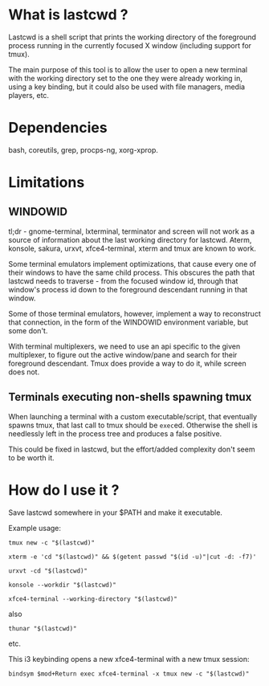 # What is lastcwd ?

Lastcwd is a shell script that prints the working directory of the foreground
process running in the currently focused X window (including support for tmux).

The main purpose of this tool is to allow the user to open a new terminal with
the working directory set to the one they were already working in, using a key
binding, but it could also be used with file managers, media players, etc.

# Dependencies

bash, coreutils, grep, procps-ng, xorg-xprop.

# Limitations

## WINDOWID
tl;dr - gnome-terminal, lxterminal, terminator and screen will not work as a
source of information about the last working directory for lastcwd.
Aterm, konsole, sakura, urxvt, xfce4-terminal, xterm and tmux are known to work.

Some terminal emulators implement optimizations, that cause every one of their
windows to have the same child process. This obscures the path that lastcwd
needs to traverse - from the focused window id, through that window's process
id down to the foreground descendant running in that window.

Some of those terminal emulators, however, implement a way to reconstruct that
connection, in the form of the WINDOWID environment variable, but some don't.

With terminal multiplexers, we need to use an api specific to the given
multiplexer, to figure out the active window/pane and search for their
foreground descendant. Tmux does provide a way to do it, while screen does not.

## Terminals executing non-shells spawning tmux
When launching a terminal with a custom executable/script, that eventually
spawns tmux, that last call to tmux should be `exec`ed.  Otherwise the shell is
needlessly left in the process tree and produces a false positive.

This could be fixed in lastcwd, but the effort/added complexity don't seem to
be worth it.

# How do I use it ?

Save lastcwd somewhere in your $PATH and make it executable.

Example usage:
```
tmux new -c "$(lastcwd)"
```
```
xterm -e 'cd "$(lastcwd)" && $(getent passwd "$(id -u)"|cut -d: -f7)'
```
```
urxvt -cd "$(lastcwd)"
```
```
konsole --workdir "$(lastcwd)"
```
```
xfce4-terminal --working-directory "$(lastcwd)"
```
also
```
thunar "$(lastcwd)"
```
etc.

This i3 keybinding opens a new xfce4-terminal with a new tmux session:
```
bindsym $mod+Return exec xfce4-terminal -x tmux new -c "$(lastcwd)"
```
